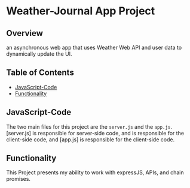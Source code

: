 # Weather-Journal App Project

## Overview
an asynchronous web app that uses Weather Web API and user data to dynamically update the UI.

## Table of Contents

* [JavaScript-Code](#javascript-code)
* [Functionality](#functionality)

## JavaScript-Code

The two main files for this project are the `server.js` and the `app.js`.
[server.js] is responsible for server-side code, and is responsible for the client-side code, and [app.js] is responsible for the client-side code.


## Functionality

This Project presents my ability to work with expressJS, APIs, and chain promises.
